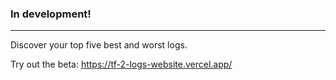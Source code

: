 ### In development!
---
Discover your top five best and worst logs.

Try out the beta: https://tf-2-logs-website.vercel.app/ 

